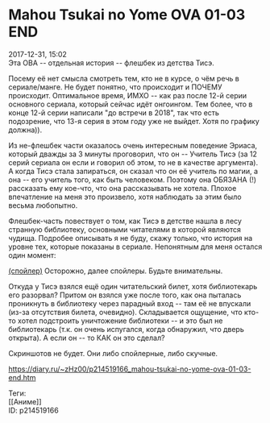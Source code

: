 Mahou Tsukai no Yome OVA 01-03 END
===================================

   
 2017-12-31, 15:02   
  Эта ОВА -- отдельная история -- флешбек из детства Тисэ.   
   
 Посему её нет смысла смотреть тем, кто не в курсе, о чём речь в сериале/манге. Не будет понятно, что происходит и ПОЧЕМУ происходит. Оптимальное время, ИМХО -- как раз после 12-й серии основного сериала, который сейчас идёт онгоингом. Тем более, что в конце 12-й серии написали "до встречи в 2018", так что есть подозрение, что 13-я серия в этом году уже не выйдет. Хотя по графику должна)).   
   
 Из не-флешбек части оказалось очень интересным поведение Эриаса, который дважды за 3 минуты проговорил, что он -- Учитель Тисэ (за 12 серий сериала он если и говорил об этом, то не в качестве аргумента). А когда Тисэ стала запираться, он сказал что он её учитель по магии, а она -- его учитель того, как быть человеком. Поэтому она ОБЯЗАНА (!) рассказать ему кое-что, что она рассказывать не хотела. Плохое впечатление на меня это произвело, хотя наблюдать за этим было весьма любопытно.   
   
 Флешбек-часть повествует о том, как Тисэ в детстве нашла в лесу странную библиотеку, основными читателями в которой являются чудища. Подробее описывать я не буду, скажу только, что история на уровне тех, которые показаны в сериале. Непонятным для меня остался один момент:   
   
  [(спойлер)](https://zHz00.diary.ru/p214519166.htm?index=1#linkmore214519166m1)    Осторожно, далее спойлеры. Будьте внимательны.   
   
 Откуда у Тисэ взялся ещё один читательский билет, хотя библиотекарь его разорвал? Притом он взялся уже после того, как она пыталась проникнуть в библиотеку через парадный вход -- там её не впускали (из-за отсутствия билета, очевидно). Складывается ощущение, что кто-то хотел подстроить уничтожение библиотеки -- и это был не библиотекарь (т.к. он очень испугался, когда обнаружил, что дверь открыта). А если он -- то КАК он это сделал?     
   
 Скриншотов не будет. Они либо спойлерные, либо скучные.   
    
 <https://diary.ru/~zHz00/p214519166_mahou-tsukai-no-yome-ova-01-03-end.htm>   
   
 Теги:   
 [[Аниме]]   
 ID: p214519166